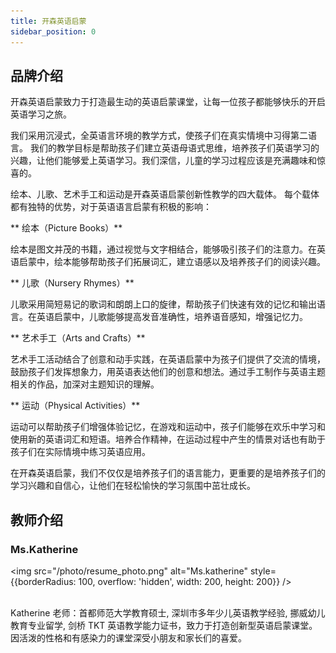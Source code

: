 ```yaml
---
title: 开森英语启蒙
sidebar_position: 0
---
```


## 品牌介绍

开森英语启蒙致力于打造最生动的英语启蒙课堂，让每一位孩子都能够快乐的开启英语学习之旅。

我们采用沉浸式，全英语言环境的教学方式，使孩子们在真实情境中习得第二语言。 我们的教学目标是帮助孩子们建立英语母语式思维，培养孩子们英语学习的兴趣，让他们能够爱上英语学习。我们深信，儿童的学习过程应该是充满趣味和惊喜的。

绘本、儿歌、艺术手工和运动是开森英语启蒙创新性教学的四大载体。
每个载体都有独特的优势，对于英语语言启蒙有积极的影响：

** 绘本（Picture Books）**

绘本是图文并茂的书籍，通过视觉与文字相结合，能够吸引孩子们的注意力。在英语启蒙中，绘本能够帮助孩子们拓展词汇，建立语感以及培养孩子们的阅读兴趣。

** 儿歌（Nursery Rhymes）**
  
儿歌采用简短易记的歌词和朗朗上口的旋律，帮助孩子们快速有效的记忆和输出语言。在英语启蒙中，儿歌能够提高发音准确性，培养语音感知，增强记忆力。

** 艺术手工（Arts and Crafts）**
  
艺术手工活动结合了创意和动手实践，在英语启蒙中为孩子们提供了交流的情境，鼓励孩子们发挥想象力，用英语表达他们的创意和想法。通过手工制作与英语主题相关的作品，加深对主题知识的理解。

** 运动（Physical Activities）**
  
运动可以帮助孩子们增强体验记忆，在游戏和运动中，孩子们能够在欢乐中学习和使用新的英语词汇和短语。培养合作精神，在运动过程中产生的情景对话也有助于孩子们在实际情境中练习英语应用。

在开森英语启蒙，我们不仅仅是培养孩子们的语言能力，更重要的是培养孩子们的学习兴趣和自信心，让他们在轻松愉快的学习氛围中茁壮成长。

## 教师介绍


### Ms.Katherine
<img
  src="/photo/resume_photo.png"
  alt="Ms.katherine"
  style={{borderRadius: 100, overflow: 'hidden', width: 200, height: 200}}
/>
<br />
<br />

Katherine 老师：首都师范大学教育硕士, 深圳市多年少儿英语教学经验, 挪威幼儿教育专业留学, 剑桥 TKT 英语教学能力证书，致力于打造创新型英语启蒙课堂。因活泼的性格和有感染力的课堂深受小朋友和家长们的喜爱。 